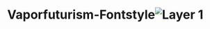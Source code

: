 # Vaporfuturism-Fontstyle![Layer 1](https://github.com/sharan2702/Vaporfuturism-Fontstyle/assets/133088748/ce0edac7-a889-4a64-9a8d-525bebf9f124)
